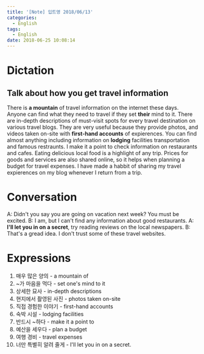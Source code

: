 ```yaml
---
title: '[Note] 입트영 2018/06/13'
categories:
  - English
tags:
  - English
date: 2018-06-25 10:08:14
---
```


# Dictation
## Talk about how you get travel information

There is **a mountain** of travel information on the internet these days. Anyone can find what they need to travel if they set **their** mind to it. There are in-depth descriptions of must-visit spots for every travel destination on various travel blogs. They are very useful because they provide photos, and videos taken on-site with **first-hand accounts** of expierences. You can find almost anything including information on **lodging** facilities transportation and famous restraunts. I make it a point to check information on restaurants and cafes. Eating delicious local food is a highlight of any trip. Prices for goods and services are also shared online, so it helps when planning a budget for travel expenses. I have made a habbit of sharing my travel expierences on my blog whenever I return from a trip.

# Conversation
A: Didn't you say you are going on vacation next week? You must be excited.
B: I am, but I can't find any information about good restaurants.
A: **I'll let you in on a secret**, try reading reviews on the local newspapers.
B: That's a gread idea. I don't trust some of these travel websites.

# Expressions
1. 매우 많은 양의 - a mountain of 
2. ~가 마음을 먹다 - set one's mind to it
3. 상세한 묘사 - in-depth descriptions
4. 현지에서 촬영된 사진 - photos taken on-site
5. 직접 경험한 이야기 - first-hand accounts
6. 숙박 시설 - lodging facilities
7. 반드시 ~하다 - make it a point to
8. 예산을 세우다 - plan a budget
9. 여행 경비 - travel expenses
10. 너만 특별히 알려 줄게 - I'll let you in on a secret.